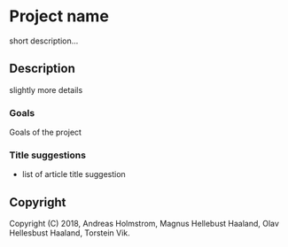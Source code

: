 # Project name 
short description...

## Description
slightly more details

### Goals
Goals of the project 

### Title suggestions
* list of article title suggestion

## Copyright
Copyright (C) 2018, Andreas Holmstrom, Magnus Hellebust Haaland, Olav Hellesbust Haaland, Torstein Vik.

